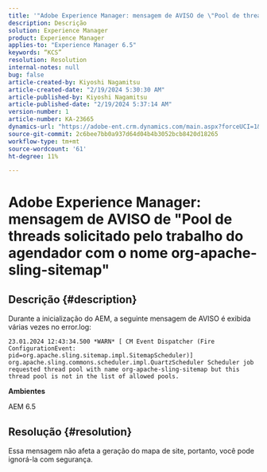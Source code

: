 ```yaml
---
title: '"Adobe Experience Manager: mensagem de AVISO de \"Pool de threads solicitado pelo trabalho do agendador com o nome org-apache-sling-sitemap\"'
description: Descrição
solution: Experience Manager
product: Experience Manager
applies-to: "Experience Manager 6.5"
keywords: “KCS”
resolution: Resolution
internal-notes: null
bug: false
article-created-by: Kiyoshi Nagamitsu
article-created-date: "2/19/2024 5:30:30 AM"
article-published-by: Kiyoshi Nagamitsu
article-published-date: "2/19/2024 5:37:14 AM"
version-number: 1
article-number: KA-23665
dynamics-url: "https://adobe-ent.crm.dynamics.com/main.aspx?forceUCI=1&pagetype=entityrecord&etn=knowledgearticle&id=1069c7fc-e7ce-ee11-9079-6045bd0067ea"
source-git-commit: 2c6bee7bb0a937d64d04b4b3052bcb8420d18265
workflow-type: tm+mt
source-wordcount: '61'
ht-degree: 11%

---
```


# Adobe Experience Manager: mensagem de AVISO de &quot;Pool de threads solicitado pelo trabalho do agendador com o nome org-apache-sling-sitemap&quot;

## Descrição {#description}


Durante a inicialização do AEM, a seguinte mensagem de AVISO é exibida várias vezes no error.log:


```
23.01.2024 12:43:34.500 *WARN* [ CM Event Dispatcher (Fire ConfigurationEvent: pid=org.apache.sling.sitemap.impl.SitemapScheduler)]  org.apache.sling.commons.scheduler.impl.QuartzScheduler Scheduler job requested thread pool with name org-apache-sling-sitemap but this thread pool is not in the list of allowed pools.
```


<b>Ambientes</b>

AEM 6.5


## Resolução {#resolution}


Essa mensagem não afeta a geração do mapa de site, portanto, você pode ignorá-la com segurança.
